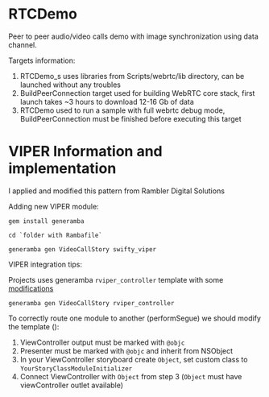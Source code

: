 # RTCDemo
Peer to peer audio/video calls demo with image synchronization using data channel.


Targets information:

1. RTCDemo_s uses libraries from Scripts/webrtc/lib directory, can be launched without any troubles
2. BuildPeerConnection target used for building WebRTC core stack, first launch takes ~3 hours to download 12-16 Gb of data
3. RTCDemo used to run a sample with full webrtc debug mode, BuildPeerConnection must be finished before executing this target

# VIPER Information and implementation

I applied and modified this pattern from Rambler Digital Solutions

Adding new VIPER module:

```Shell
gem install generamba

cd `folder with Rambafile`

generamba gen VideoCallStory swifty_viper
```

VIPER integration tips:

Projects uses generamba `rviper_controller` template with some [modifications]([https://github.com/rambler-digital-solutions/The-Book-of-VIPER/issues/21])


```Shell
generamba gen VideoCallStory rviper_controller
```

To correctly route one module to another (performSegue) we should modify the template ():

1. ViewController output must be marked with ```@objc``` 
2. Presenter must be marked with ```@objc``` and inherit from NSObject
3. In your ViewController storyboard create `Object`, set custom class to `YourStoryClassModuleInitializer`
4. Connect ViewController with `Object` from step 3 (`Object` must have viewController outlet available)